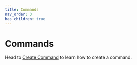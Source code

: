 ```yaml
---
title: Commands
nav_order: 3
has_children: true
---
```


# Commands

Head to [Create Command](/create-command.md) to learn how to create a command.
